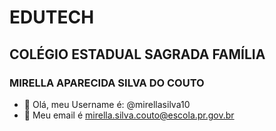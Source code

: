 # EDUTECH
## COLÉGIO ESTADUAL SAGRADA FAMÍLIA
### MIRELLA APARECIDA SILVA DO COUTO
- 👋 Olá, meu Username é: @mirellasilva10
- 👀 Meu email é mirella.silva.couto@escola.pr.gov.br



<!---
mirellasilva10/mirellasilva10 is a ✨ special ✨ repository because its `README.md` (this file) appears on your GitHub profile.
You can click the Preview link to take a look at your changes.
--->
